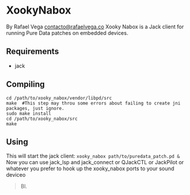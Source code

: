 # XookyNabox
By Rafael Vega <contacto@rafaelvega.co>
Xooky Nabox is a Jack client for running Pure Data patches on embedded devices.

## Requirements
- jack

## Compiling
```
cd /path/to/xooky_nabox/vendor/libpd/src
make  #This step may throu some errors about failing to create jni packages, just ignore.
sudo make install
cd /path/to/xooky_nabox/src
make
```

## Using
This will start the jack client:
`xooky_nabox path/to/puredata_patch.pd &`
Now you can use jack_lsp and jack_connect or QJackCTL or JackPilot or whatever you prefer to hook up the xooky_nabox ports to your sound deviceo

> Bl.
